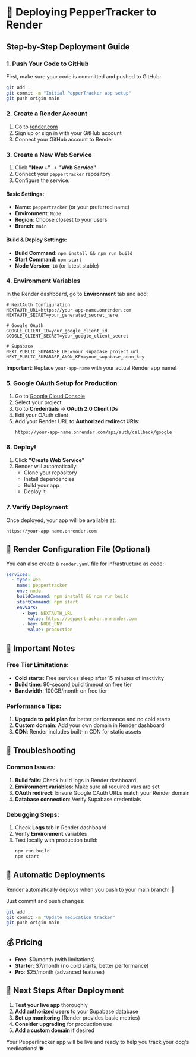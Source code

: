 # 🚀 Deploying PepperTracker to Render

## Step-by-Step Deployment Guide

### 1. Push Your Code to GitHub

First, make sure your code is committed and pushed to GitHub:

```bash
git add .
git commit -m "Initial PepperTracker app setup"
git push origin main
```

### 2. Create a Render Account

1. Go to [render.com](https://render.com)
2. Sign up or sign in with your GitHub account
3. Connect your GitHub account to Render

### 3. Create a New Web Service

1. Click **"New +"** → **"Web Service"**
2. Connect your `peppertracker` repository
3. Configure the service:

#### Basic Settings:
- **Name**: `peppertracker` (or your preferred name)
- **Environment**: `Node`
- **Region**: Choose closest to your users
- **Branch**: `main`

#### Build & Deploy Settings:
- **Build Command**: `npm install && npm run build`
- **Start Command**: `npm start`
- **Node Version**: `18` (or latest stable)

### 4. Environment Variables

In the Render dashboard, go to **Environment** tab and add:

```env
# NextAuth Configuration
NEXTAUTH_URL=https://your-app-name.onrender.com
NEXTAUTH_SECRET=your_generated_secret_here

# Google OAuth
GOOGLE_CLIENT_ID=your_google_client_id
GOOGLE_CLIENT_SECRET=your_google_client_secret

# Supabase
NEXT_PUBLIC_SUPABASE_URL=your_supabase_project_url
NEXT_PUBLIC_SUPABASE_ANON_KEY=your_supabase_anon_key
```

**Important**: Replace `your-app-name` with your actual Render app name!

### 5. Google OAuth Setup for Production

1. Go to [Google Cloud Console](https://console.cloud.google.com/)
2. Select your project
3. Go to **Credentials** → **OAuth 2.0 Client IDs**
4. Edit your OAuth client
5. Add your Render URL to **Authorized redirect URIs**:
   ```
   https://your-app-name.onrender.com/api/auth/callback/google
   ```

### 6. Deploy!

1. Click **"Create Web Service"**
2. Render will automatically:
   - Clone your repository
   - Install dependencies
   - Build your app
   - Deploy it

### 7. Verify Deployment

Once deployed, your app will be available at:
```
https://your-app-name.onrender.com
```

## 🔧 Render Configuration File (Optional)

You can also create a `render.yaml` file for infrastructure as code:

```yaml
services:
  - type: web
    name: peppertracker
    env: node
    buildCommand: npm install && npm run build
    startCommand: npm start
    envVars:
      - key: NEXTAUTH_URL
        value: https://peppertracker.onrender.com
      - key: NODE_ENV
        value: production
```

## 🚨 Important Notes

### Free Tier Limitations:
- **Cold starts**: Free services sleep after 15 minutes of inactivity
- **Build time**: 90-second build timeout on free tier
- **Bandwidth**: 100GB/month on free tier

### Performance Tips:
1. **Upgrade to paid plan** for better performance and no cold starts
2. **Custom domain**: Add your own domain in Render dashboard
3. **CDN**: Render includes built-in CDN for static assets

## 🐛 Troubleshooting

### Common Issues:

1. **Build fails**: Check build logs in Render dashboard
2. **Environment variables**: Make sure all required vars are set
3. **OAuth redirect**: Ensure Google OAuth URLs match your Render domain
4. **Database connection**: Verify Supabase credentials

### Debugging Steps:
1. Check **Logs** tab in Render dashboard
2. Verify **Environment** variables
3. Test locally with production build:
   ```bash
   npm run build
   npm start
   ```

## 🔄 Automatic Deployments

Render automatically deploys when you push to your main branch! 🎉

Just commit and push changes:
```bash
git add .
git commit -m "Update medication tracker"
git push origin main
```

## 💰 Pricing

- **Free**: $0/month (with limitations)
- **Starter**: $7/month (no cold starts, better performance)
- **Pro**: $25/month (advanced features)

## 🎯 Next Steps After Deployment

1. **Test your live app** thoroughly
2. **Add authorized users** to your Supabase database
3. **Set up monitoring** (Render provides basic metrics)
4. **Consider upgrading** for production use
5. **Add a custom domain** if desired

Your PepperTracker app will be live and ready to help you track your dog's medications! 🐕
